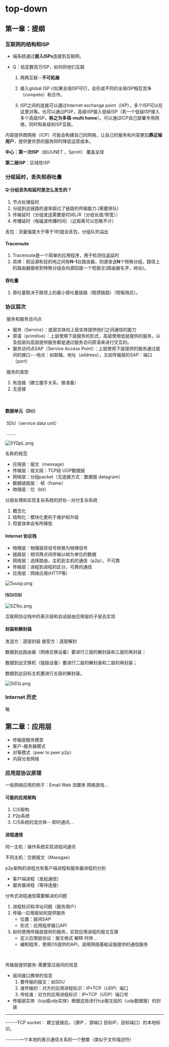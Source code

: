 # top-down

## 第一章：提纲

### 互联网的结构和ISP

- 端系统通过**接入ISPs**连接到互联网。

- Q：给定数百万ISP，如何将他们互联

	1. 两两互联--**不可拓展**

	2. 接入global ISP //如果全局ISP可行，会形成不同的全局ISP相互竞争（compete）和合作。

	3. ISP之间的连接可以通过Internet exchange point（IXP），多个ISP可以在这里对等。也可以通过POP，高级ISP接入低级ISP（若一个低级ISP接入多个高级ISP，**称之为多宿-multi home**）。可以通过ICP自己部署专用网络，同时和各级别ISP互联。

		

内容提供商网络（ICP）可能会构建自己的网络，让自己的服务和内容更加**靠近端用户**，提供更优质的服务同时降低运营成本。

**中心：第一次ISP**（如UUNET ，Sprint） 覆盖全球

**第二层ISP**：区域性ISP

### 分组延时，丢失和吞吐量

#### Q:分组丢失和延时是怎么发生的？

1. 节点处理延时
2. 分组到达链路的速率超过了链路的传输能力.(需要排队)
3. 传输延时（分组发送需要是时间L/R（分组长度/带宽））
4. 传播延时（电磁波传播时间）（近距离可以忽略不计） 

丢包：流量强度大于等于1时就会丢包，分组队列溢出

#### Traceroute

1. Traceroute是一个简单的应用程序，用于检测往返延时
2. 具体：假设源和目的地之间有**N-1**台路由器，则源发送**N**个特殊分组，路径上的路由器接收到特殊分组会向源回报一个短报文{路由器名字，地址}。

#### 吞吐量

1. 吞吐量取决于路径上的最小吞吐量链路（瓶颈链路）（短板效应）。



  

###  协议层次 

​	服务和服务访问点

- 服务（Service）：底层实体向上层实体提供他们之间通信的能力
- 原语（primitive）：上层使用下层服务的形式，高层使用低层提供的服务，以及低层向高层提供服务都是通过服务访问原语来进行交互的。
- 服务访问点SAP（Service Access Point）：上层使用下层提供的服务通过层间的接口---地点：如邮箱，地址（address），又如传输层的SAP：端口（port）

​	服务的类型

1. 有连接（建立握手关系，做准备）
2. 无连接

​	

#### 	数据单元（DU）

​		SDU（service data unit）

​		.......

<img src="https://i.328888.xyz/2023/03/08/5YQpL.png" alt="5YQpL.png" border="0" />

名称的规范

-   应用层：报文（message）
- 传输层：报文段：TCP段  UOP数据报
- 网络层：分组packet（无连接方式：数据报 datagram）
- 数据链路层： 帧（frame）
- 物理层：位（bit）



分层处理和实现复杂系统的好处--对付复杂系统

1. 概念化
2. 结构化：模块化更利于维护和升级
3. 但是效率会有所降低

#### Internet 协议栈

- 物理层：物理层将信号转换为物理信号
- 链路层：相邻两点间传输以帧为单位的数据
- 网络层：选择路由，主机到主机的通信（p2p），不可靠
- 传输层：进程到进程的区分，可靠的通信
- 应用层：网络应用(HTTP等)

<img src="https://i.328888.xyz/2023/03/08/5uuqy.png" alt="5uuqy.png" border="0" />



#### ISO/OSI

<img src="https://i.328888.xyz/2023/03/08/SZ1kc.png" alt="SZ1kc.png" border="0" />

互联网协议栈中的表示层和会话层由应用层的子层去实现



#### 封装和解封装

发送方：逐层封装   接受方：逐层解封

数据到达路由器（网络交换设备）要进行三层的解封装和三层的再封装；

数据到达交换机（链路设备）要进行二层的解封装和二层的再封装；

数据到达目标主机要进行五层的解封装。

<img src="https://i.328888.xyz/2023/03/08/SiS1z.png" alt="SiS1z.png" border="0" />



### Internet 历史

略

## 第二章：应用层

- 传输层服务模型
- 客户-服务器模式
- 对等模式（peer to peer p2p）
- 内容分发网络



### 应用层协议原理

一些网络应用的例子：Email  Web 流媒体 网络游戏...

#### 可能的应用架构

1. C/S架构
2. P2p系统
3. C/S系统的混合体-- 即时通讯...



#### 进程通信

同一主机：操作系统实现进程间通讯

不同主机：交换报文（Massgae）

p2p架构的进程也有客户端进程和服务器进程的分别

- 客户端进程（发起通信）
- 服务器进程（等待连接）



分布式进程通信需要解决的问题

1. 进程标识和寻址问题（服务用户）
2. 传输--应用层如何提供服务
	- 位置：层间SAP
	- 形式：应用程序接口API
3. 如何使用传输层提供的服务，实现应用进程的报文互换
	- 定义应用层协议：报文格式 解释 时序...
	- 编制程序，使用OS提供的API，调用网络基础设施提供的通信服务

​	

传输层提供服务-需要穿过层间的信息

- 层间接口携带的信息
	1. 要传输的报文：如SDU
	2. 谁传输的：对方的应用进程标识：IP+TCP（UDP）端口
	3. 传给谁：对方的应用进程标识：IP+TCP（UDP）端口号
- 传输层实体（tcp或udp实体）根据这些进行tcp报文段的（udp数据报）的封装

------------------------------------------------------------------------------------------------------------

------TCP socket： 建立链接后，（源IP ，源端口     目标IP，目标端口）的本地标识。

-------一个本地的表示通信关系的一个整数（类似于文件描述符）


